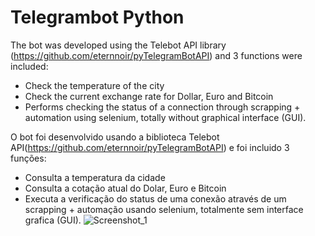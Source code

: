 # Telegrambot Python

The bot was developed using the Telebot API library (https://github.com/eternnoir/pyTelegramBotAPI) and 3 functions were included:
  - Check the temperature of the city
  - Check the current exchange rate for Dollar, Euro and Bitcoin
  - Performs checking the status of a connection through scrapping + automation using selenium, totally without graphical interface (GUI).

O bot foi desenvolvido usando a biblioteca Telebot API(https://github.com/eternnoir/pyTelegramBotAPI) e foi incluido 3 funções:
  - Consulta a temperatura da cidade
  - Consulta a cotação atual do Dolar, Euro e Bitcoin
  - Executa a verificação do status de uma conexão através de um scrapping + automação usando selenium, totalmente sem interface grafica (GUI).
![Screenshot_1](https://user-images.githubusercontent.com/50660762/156440639-93d1db6c-188e-4e3e-a257-e0afb33d5c48.png)
